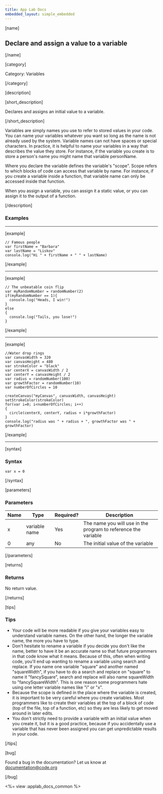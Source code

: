 ```yaml
---
title: App Lab Docs
embedded_layout: simple_embedded
---
```


[name]

## Declare and assign a value to a variable

[/name]

[category]

Category: Variables

[/category]

[description]

[short_description]

Declares and assigns an initial value to a variable.

[/short_description]

Variables are simply names you use to refer to stored values in your code.  You can name your variables whatever you want so long as the name is not already used by the system.  Variable names can not have spaces or special characters.  In practice, it is helpful to name your variables in a way that describes the value they store.  For instance, if the variable you create is to store a person's name you might name that variable personName.

Where you declare the variable defines the variable's "scope".  Scope refers to which blocks of code can access that variable by name.  For instance, if you create a variable inside a function, that variable name can only be accessed inside that function.

When you assign a variable, you can assign it a static value, or you can assign it to the output of a function.

[/description]

### Examples
____________________________________________________

[example]


```
// Famous people
var firstName = "Barbara"
var lastName = "Liskov"
console.log("Hi " + firstName + " " + lastName)
```

[/example]

____________________________________________________

[example]


```
// The unbeatable coin flip
var myRandomNumber = randomNumber(2)
if(myRandomNumber == 1){
  console.log("Heads, I win!")
}
else
{
  console.log("Tails, you lose!")
}
```


[/example]

____________________________________________________

[example]


```
//Water drop rings
var canvasWidth = 320
var canvasHeight = 480
var strokeColor = "black"
var centerX = canvasWidth / 2
var centerY = canvasHeight / 2
var radius = randomNumber(100)
var growthFactor = randomNumber(10)
var numberOfCircles = 10

createCanvas("myCanvas", canvasWidth, canvasHeight)
setStrokeColor(strokeColor)
for(var i=0; i<numberOfCircles; i++)
{
  circle(centerX, centerY, radius + i*growthFactor)
}
console.log("radius was " + radius + ", growthFactor was " + growthFactor)
```

[/example]

____________________________________________________

[syntax]

### Syntax

```
var x = 0
```

[/syntax]

[parameters]

### Parameters

| Name  | Type | Required? | Description |
|-----------------|------|-----------|-------------|
| x | variable name | Yes | The name you will use in the program to reference the variable  |
| 0 | any | No | The initial value of the variable  |


[/parameters]

[returns]

### Returns
No return value.

[/returns]

[tips]

### Tips
- Your code will be more readable if you give your variables easy to understand variable names.  On the other hand, the longer the variable name, the more you have to type.
- Don't hesitate to rename a variable if you decide you don't like the name, better to have it be an accurate name so that future programmers in that code know what it means.  Because of this, often when writing code, you'll end up wanting to rename a variable using search and replace.  If you name one variable "square" and another named "squareWidth", if you have to do a search and replace on "square" to name it "fancySquare", search and replace will also name squareWidth to "fancySquareWidth".  This is one reason some programmers hate using one letter variable names like "i" or "x".
- Because the scope is defined in the place where the variable is created, it is important to be very careful where you create variables.  Most programmers like to create their variables at the top of a block of code (top of the file, top of a function, etc) so they are less likely to get moved around in later edits.
- You don't strictly need to provide a variable with an initial value when you create it, but it is a good practice, because if you accidentally use a variable that has never been assigned you can get unpredictable results in your code.


[/tips]

[bug]

Found a bug in the documentation? Let us know at documentation@code.org

[/bug]

<%= view :applab_docs_common %>
